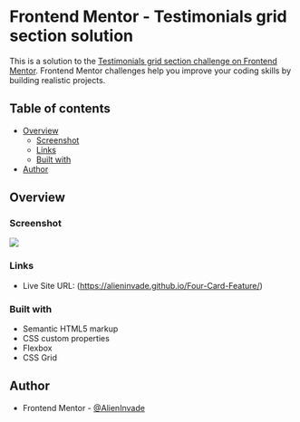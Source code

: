 # Frontend Mentor - Testimonials grid section solution

This is a solution to the [Testimonials grid section challenge on Frontend Mentor](https://www.frontendmentor.io/challenges/testimonials-grid-section-Nnw6J7Un7). Frontend Mentor challenges help you improve your coding skills by building realistic projects. 


## Table of contents

- [Overview](#overview)
  - [Screenshot](#screenshot)
  - [Links](#links)
  - [Built with](#built-with)
- [Author](#author)


## Overview

### Screenshot

![](./Screenshot%202024-06-23%20213036.png)


### Links

- Live Site URL: (https://alieninvade.github.io/Four-Card-Feature/)

### Built with

- Semantic HTML5 markup
- CSS custom properties
- Flexbox
- CSS Grid

## Author

- Frontend Mentor - [@AlienInvade](https://www.frontendmentor.io/profile/AlienInvade)




